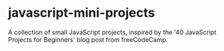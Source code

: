 # javascript-mini-projects
A collection of small JavaScript projects, inspired by the '40 JavaScript Projects for Beginners' blog post from freeCodeCamp.
